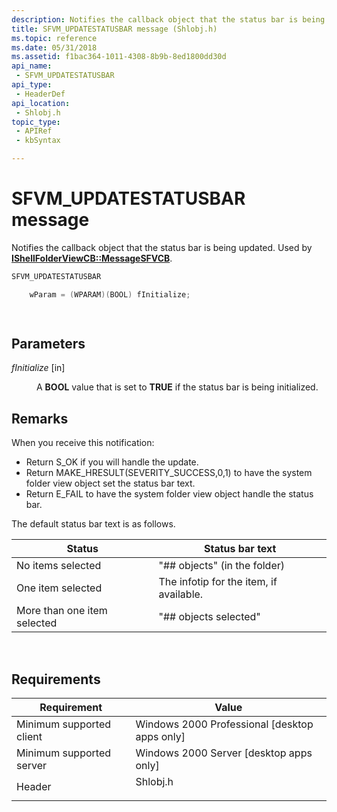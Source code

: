 ```yaml
---
description: Notifies the callback object that the status bar is being updated. Used by IShellFolderViewCB::MessageSFVCB.
title: SFVM_UPDATESTATUSBAR message (Shlobj.h)
ms.topic: reference
ms.date: 05/31/2018
ms.assetid: f1bac364-1011-4308-8b9b-8ed1800dd30d
api_name: 
 - SFVM_UPDATESTATUSBAR
api_type: 
 - HeaderDef
api_location: 
 - Shlobj.h
topic_type: 
 - APIRef
 - kbSyntax

---
```


# SFVM\_UPDATESTATUSBAR message

Notifies the callback object that the status bar is being updated. Used by [**IShellFolderViewCB::MessageSFVCB**](/windows/win32/api/shlobj_core/nf-shlobj_core-ishellfolderviewcb-messagesfvcb).


```C++
SFVM_UPDATESTATUSBAR 

    wParam = (WPARAM)(BOOL) fInitialize;

            
```



## Parameters

<dl> <dt>

*fInitialize* \[in\]
</dt> <dd>

A **BOOL** value that is set to **TRUE** if the status bar is being initialized.

</dd> </dl>

## Remarks

When you receive this notification:

- Return S\_OK if you will handle the update.
- Return MAKE\_HRESULT(SEVERITY\_SUCCESS,0,1) to have the system folder view object set the status bar text.
- Return E\_FAIL to have the system folder view object handle the status bar.

The default status bar text is as follows.



| Status                      | Status bar text                         |
|-----------------------------|-----------------------------------------|
| No items selected           | "\#\# objects" (in the folder)          |
| One item selected           | The infotip for the item, if available. |
| More than one item selected | "\#\# objects selected"                 |



 

## Requirements



| Requirement | Value |
|-------------------------------------|-------------------------------------------------------------------------------------|
| Minimum supported client<br/> | Windows 2000 Professional \[desktop apps only\]<br/>                          |
| Minimum supported server<br/> | Windows 2000 Server \[desktop apps only\]<br/>                                |
| Header<br/>                   | <dl> <dt>Shlobj.h</dt> </dl> |



 

 
